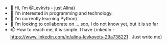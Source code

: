 - 👋 Hi, I’m @Levkvts - just Alina)
- 👀 I’m interested in programming and technology.
- 🌱 I’m currently learning Python)
- 💞️ I’m looking to collaborate on ... soo, I do not know yet, but it is so far
- 📫 How to reach me, it is simple. I have LinkedIn - https://www.linkedin.com/in/alina-levkovets-29a738221 . Just write me)

<!---
Levkvts/Levkvts is a ✨ special ✨ repository because its `README.md` (this file) appears on your GitHub profile.
You can click the Preview link to take a look at your changes.
--->
